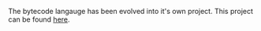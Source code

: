 The bytecode langauge has been evolved into it's own project.
This project can be found [here](www.github.io/AjaniBilby/fiber).